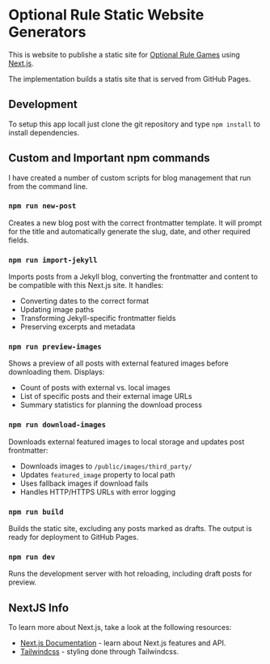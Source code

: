 # Optional Rule Static Website Generators

This is website to publishe a static site for [Optional Rule Games](https://www.optionalrule.com) using [Next.js](https://nextjs.org).

The implementation builds a statis site that is served from GitHub Pages.

## Development

To setup this app locall just clone the git repository and type `npm install` to install dependencies.  

## Custom and Important npm commands

I have created a number of custom scripts for blog management that run from the command line.  

### `npm run new-post`

Creates a new blog post with the correct frontmatter template. It will prompt for the title and automatically generate the slug, date, and other required fields.

### `npm run import-jekyll`

Imports posts from a Jekyll blog, converting the frontmatter and content to be compatible with this Next.js site. It handles:

- Converting dates to the correct format
- Updating image paths
- Transforming Jekyll-specific frontmatter fields
- Preserving excerpts and metadata

### `npm run preview-images`

Shows a preview of all posts with external featured images before downloading them. Displays:

- Count of posts with external vs. local images
- List of specific posts and their external image URLs
- Summary statistics for planning the download process

### `npm run download-images`

Downloads external featured images to local storage and updates post frontmatter:

- Downloads images to `/public/images/third_party/`
- Updates `featured_image` property to local path
- Uses fallback images if download fails
- Handles HTTP/HTTPS URLs with error logging

### `npm run build`

Builds the static site, excluding any posts marked as drafts. The output is ready for deployment to GitHub Pages.

### `npm run dev`

Runs the development server with hot reloading, including draft posts for preview.

## NextJS Info

To learn more about Next.js, take a look at the following resources:

- [Next.js Documentation](https://nextjs.org/docs) - learn about Next.js features and API.
- [Tailwindcss](https://tailwindcss.com/) - styling done through Tailwindcss.

